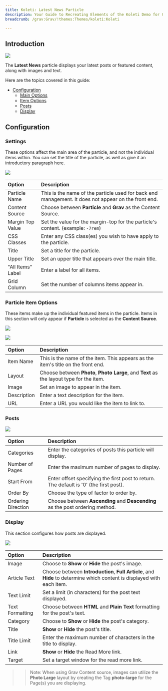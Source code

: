 ```yaml
---
title: Koleti: Latest News Particle
description: Your Guide to Recreating Elements of the Koleti Demo for Grav
breadcrumb: /grav:Grav/!themes:Themes/koleti:Koleti

---
```


## Introduction

![](assets/particle_latestnews1.png)

The **Latest News** particle displays your latest posts or featured content, along with images and text.

Here are the topics covered in this guide:

* [Configuration](#configuration)
    - [Main Options](#settings)
    - [Item Options](#particle-item-options)
    - [Posts](#articles)
    - [Display](#display)

## Configuration

### Settings 

These options affect the main area of the particle, and not the individual items within. You can set the title of the particle, as well as give it an introductory paragraph here.

![](assets/particle_latestnews2.png)

| Option            | Description                                                                                         |
| :-----            | :-----                                                                                              |
| Particle Name     | This is the name of the particle used for back end management. It does not appear on the front end. |
| Content Source    | Choose between **Particle** and **Grav** as the Content Source.                                |
| Margin Top Value  | Set the value for the margin-top for the particle's content. (example: `-7rem`)                     |
| CSS Classes       | Enter any CSS class(es) you wish to have apply to the particle.                                     |
| Title             | Set a title for the particle.                                                                       |
| Upper Title       | Set an upper title that appears over the main title.                                                |
| "All Items" Label | Enter a label for all items.                                                                        |
| Grid Column       | Set the number of columns items appear in.                                                          |

### Particle Item Options

These items make up the individual featured items in the particle. Items in this section will only appear if **Particle** is selected as the **Content Source**.

![](assets/particle_latestnews3.png)

![](assets/particle_latestnews4.png)

| Option      | Description                                                                              |
| :-----      | :-----                                                                                   |
| Item Name   | This is the name of the item. This appears as the item's title on the front end.         |
| Layout      | Choose between **Photo**, **Photo Large**, and **Text** as the layout type for the item. |
| Image       | Set an image to appear in the item.                                                      |
| Description | Enter a text description for the item.                                                   |
| URL         | Enter a URL you would like the item to link to.                                          |

### Posts

![](assets/particle_latestnews5.png)

| Option             | Description                                                                            |
| :-----             | :-----                                                                                 |
| Categories         | Enter the categories of posts this particle will display.                              |
| Number of Pages    | Enter the maximum number of pages to display.                                          |
| Start From         | Enter offset specifying the first post to return. The default is '0' (the first post). |
| Order By           | Choose the type of factor to order by.                                                 |
| Ordering Direction | Choose between **Ascending** and **Descending** as the post ordering method.           |

### Display

This section configures how posts are displayed.

![](assets/particle_latestnews6.png)

| Option          | Description                                                                                                             |
| :-----          | :-----                                                                                                                  |
| Image           | Choose to **Show** or **Hide** the post's image.                                                                        |
| Article Text    | Choose between **Introduction**, **Full Article**, and **Hide** to determine which content is displayed with each item. |
| Text Limit      | Set a limit (in characters) for the post text displayed.                                                                |
| Text Formatting | Choose between **HTML** and **Plain Text** formatting for the post's text.                                              |
| Category        | Choose to **Show** or **Hide** the post's category.                                                                     |
| Title           | **Show** or **Hide** the post's title.                                                                                  |
| Title Limit     | Enter the maximum number of characters in the title to display.                                                         |
| Link            | **Show** or **Hide** the Read More link.                                                                                |
| Target          | Set a target window for the read more link.                                                                             |

>> Note: When using Grav Content source, images can utilize the **Photo Large** layout by creating the Tag **photo-large** for the Page(s) you are displaying.